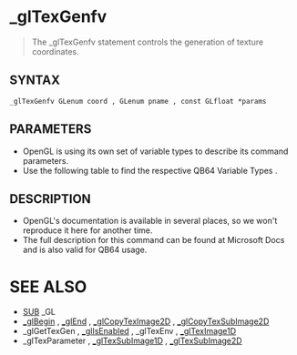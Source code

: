# _glTexGenfv
> The _glTexGenfv statement controls the generation of texture coordinates.

## SYNTAX
`_glTexGenfv GLenum coord , GLenum pname , const GLfloat *params`

## PARAMETERS
* OpenGL is using its own set of variable types to describe its command parameters.
* Use the following table to find the respective QB64 Variable Types .


## DESCRIPTION
* OpenGL's documentation is available in several places, so we won't reproduce it here for another time.
* The full description for this command can be found at Microsoft Docs and is also valid for QB64 usage.


# SEE ALSO
* [SUB](SUB.md) _GL
* [_glBegin](_glBegin.md) , [_glEnd](_glEnd.md) , [_glCopyTexImage2D](_glCopyTexImage2D.md) , [_glCopyTexSubImage2D](_glCopyTexSubImage2D.md)
* _glGetTexGen , [_glIsEnabled](_glIsEnabled.md) , _glTexEnv , [_glTexImage1D](_glTexImage1D.md)
* _glTexParameter , [_glTexSubImage1D](_glTexSubImage1D.md) , [_glTexSubImage2D](_glTexSubImage2D.md)

